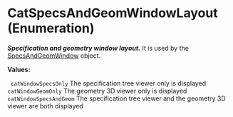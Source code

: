 # CatSpecsAndGeomWindowLayout (Enumeration)

**_Specification and geometry window layout._**
It is used by the [SpecsAndGeomWindow](../InfInterfaces/interface_SpecsAndGeomWindow_67760.md) object.

**Values:**

` catWindowSpecsOnly`      The specification tree viewer only is displayed
` catWindowGeomOnly`      The geometry 3D viewer only is displayed
` catWindowSpecsAndGeom`      The specification tree viewer and the geometry 3D viewer are both displayed